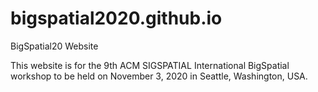 # bigspatial2020.github.io
 BigSpatial20 Website

This website is for the 9th ACM SIGSPATIAL International BigSpatial workshop to be held on November 3, 2020 in Seattle, Washington, USA.
